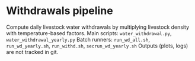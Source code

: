 # Withdrawals pipeline
Compute daily livestock water withdrawals by multiplying livestock density with temperature-based factors.
Main scripts: `water_withdrawal.py`, `water_withdrawal_yearly.py`
Batch runners: `run_wd_all.sh`, `run_wd_yearly.sh`, `run_withd.sh`, `secrun_wd_yearly.sh`
Outputs (plots, logs) are not tracked in git.
